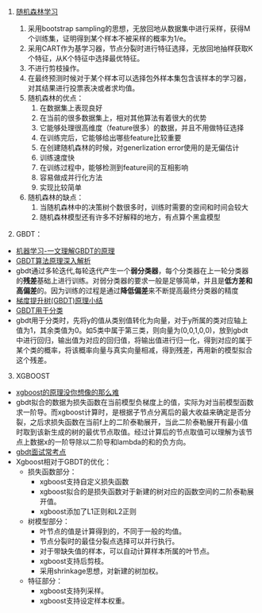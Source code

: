 1. [随机森林学习](https://blog.csdn.net/qq547276542/article/details/78304454)
    1. 采用bootstrap sampling的思想，无放回地从数据集中进行采样，获得M个训练集，证明得到某个样本不被采样的概率为1/e。
    2. 采用CART作为基学习器，节点分裂时进行特征选择，无放回地抽样获取K个特征，从K个特征中选择最优特征。
    3. 不进行剪枝操作。
    4. 在最终预测时候对于某个样本可以选择包外样本集包含该样本的学习器，对其结果进行投票表决或者求均值。
    5. 随机森林的优点：
        1. 在数据集上表现良好
        1. 在当前的很多数据集上，相对其他算法有着很大的优势
        3. 它能够处理很高维度（feature很多）的数据，并且不用做特征选择
        4. 在训练完后，它能够给出哪些feature比较重要
        5. 在创建随机森林的时候，对generlization error使用的是无偏估计
        6. 训练速度快
        7. 在训练过程中，能够检测到feature间的互相影响
        8. 容易做成并行化方法
        9. 实现比较简单
    6. 随机森林的缺点：
        1. 当随机森林中的决策树个数很多时，训练时需要的空间和时间会较大
        2. 随机森林模型还有许多不好解释的地方，有点算个黑盒模型

2. GBDT：
  - [机器学习-一文理解GBDT的原理](https://zhuanlan.zhihu.com/p/29765582)
  - [GBDT算法原理深入解析](https://www.zybuluo.com/yxd/note/611571)
  - gbdt通过多轮迭代,每轮迭代产生一个**弱分类器**，每个分类器在上一轮分类器的**残差**基础上进行训练。对弱分类器的要求一般是足够简单，并且是**低方差和高偏差**的。因为训练的过程是通过**降低偏差**来不断提高最终分类器的精度
  - [梯度提升树(GBDT)原理小结](https://www.cnblogs.com/pinard/p/6140514.html)
  - [GBDT用于分类](http://www.cnblogs.com/leftnoteasy/archive/2011/03/07/random-forest-and-gbdt.htm)
  - gbdt用于分类时，先将y的值从类别值转化为向量，对于y所属的类对应轴上值为1，其余类值为0。如5类中属于第三类，则向量为(0,0,1,0,0)，放到gbdt中进行回归，输出值为对应的回归值，将输出值进行归一化，得到对应的属于某个类的概率，将该概率向量与真实向量相减，得到残差，再用新的模型拟合这个残差。

3. XGBOOST
  - [xgboost的原理没你想像的那么难](https://www.jianshu.com/p/7467e616f227)
  - gbdt拟合的数据为损失函数在当前模型负梯度上的值，实际为对当前模型函数求一阶导。而xgboost计算时，是根据子节点分离后的最大收益来确定是否分裂，之后求损失函数在当前f上的二阶泰勒展开，当此二阶泰勒展开有最小值时取到该新生成的树的最优节点取值。经过计算后的节点取值可以理解为该节点上数据x的一阶导除以二阶导和lambda的和的负方向。
  - [gbdt面试常考点](https://www.cnblogs.com/ModifyRong/p/7744987.html)
  - Xgboost相对于GBDT的优化：
    - 损失函数部分：
      - xgboost支持自定义损失函数
      - xgboost拟合的是损失函数对于新建的树对应的函数空间的二阶泰勒展开值。
      - xgboost添加了L1正则和L2正则
    - 树模型部分：
      - 叶节点的值是计算得到的，不同于一般的均值。
      - 节点分裂时的最佳分裂点选择可以并行执行。
      - 对于带缺失值的样本，可以自动计算样本所属的叶节点。
      - xgboost支持后剪枝。
      - 采用shrinkage思想，对新建的树加权。
    - 特征部分：
      - xgboost支持列采样。
      - xgboost支持设定样本权重。
